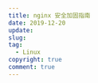 ```yaml
---
title: nginx 安全加固指南
date: 2019-12-20
update:
slug: 
tag:
  - Linux
copyright: true
comment: true
---
```


